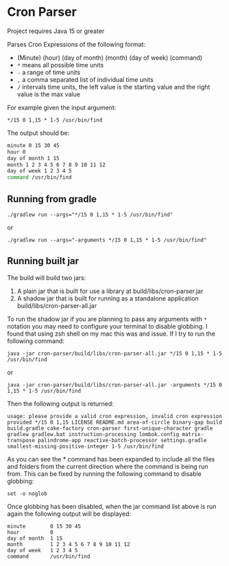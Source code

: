 # Cron Parser

Project requires Java 15 or greater

Parses Cron Expressions of the following format:

*   (Minute) (hour) (day of month) (month) (day of week) (command)
*   `*` means all possible time units
*   `-` a range of time units
*   `,` a comma separated list of individual time units
*   `/` intervals time units, the left value is the starting value and the right value is the max value

For example given the input argument:

`*/15 0 1,15 * 1-5 /usr/bin/find`

The output should be:

```bash
minute 0 15 30 45
hour 0
day of month 1 15
month 1 2 3 4 5 6 7 8 9 10 11 12
day of week 1 2 3 4 5
command /usr/bin/find
```

## Running from gradle

`./gradlew run --args="*/15 0 1,15 * 1-5 /usr/bin/find"`

or

`./gradlew run --args="-arguments */15 0 1,15 * 1-5 /usr/bin/find"`

## Running built jar

The build will build two jars:

1.  A plain jar that is built for use a library at build/libs/cron-parser.jar
2.  A shadow jar that is built for running as a standalone application build/libs/cron-parser-all.jar

To run the shadow jar if you are planning to pass any arguments with `*` notation you may
need to configure your terminal to disable globbing. I found that using zsh shell on my mac this was
and issue. If I try to run the following command:

`java -jar cron-parser/build/libs/cron-parser-all.jar */15 0 1,15 * 1-5 /usr/bin/find`

or

`java -jar cron-parser/build/libs/cron-parser-all.jar -arguments */15 0 1,15 * 1-5 /usr/bin/find`

Then the following output is returned:

`usage: please provide a valid cron expression, invalid cron expression provided */15 0 1,15 LICENSE README.md area-of-circle binary-gap build build.gradle cake-factory cron-parser first-unique-character gradle gradlew gradlew.bat instruction-processing lombok.config matrix-transpose palindrome-app reactive-batch-processor settings.gradle smallest-missing-positive-integer 1-5 /usr/bin/find`

As you can see the * command has been expanded to include all the files and folders
from the current direction where the command is being run from. This can be fixed by
running the following command to disable globbing:

`set -o noglob`

Once globbing has been disabled, when the jar command list above is run again the following output will
be displayed:

```shell
minute        0 15 30 45
hour          0
day of month  1 15
month         1 2 3 4 5 6 7 8 9 10 11 12
day of week   1 2 3 4 5
command       /usr/bin/find
```
